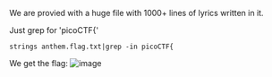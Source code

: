 We are provied with a huge file with 1000+ lines of lyrics written in it.

Just grep for 'picoCTF{'

```
strings anthem.flag.txt|grep -in picoCTF{
```
We get the flag:
![image](https://github.com/user-attachments/assets/a99f759e-d4a0-4f13-94c1-b1b7422728ee)
